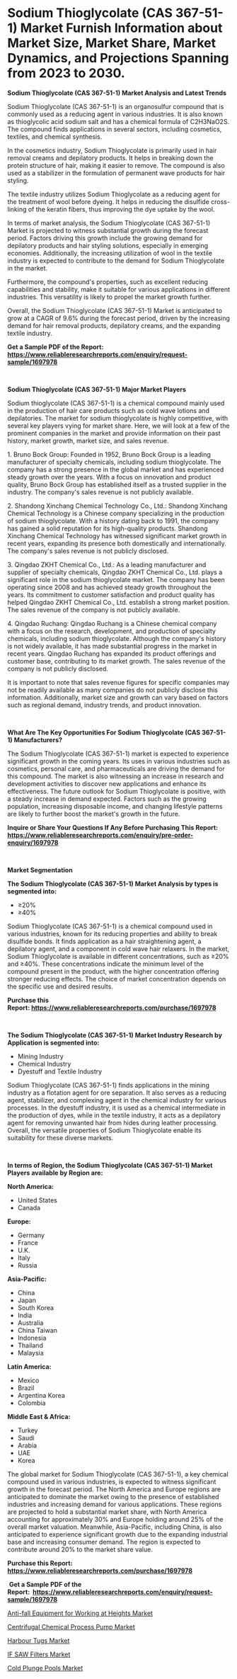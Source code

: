 <p><h1>Sodium Thioglycolate (CAS 367-51-1) Market Furnish Information about Market Size, Market Share, Market Dynamics, and Projections Spanning from 2023 to 2030.</h1></p><p><strong>Sodium Thioglycolate (CAS 367-51-1) Market Analysis and Latest Trends</strong></p>
<p><p>Sodium Thioglycolate (CAS 367-51-1) is an organosulfur compound that is commonly used as a reducing agent in various industries. It is also known as thioglycolic acid sodium salt and has a chemical formula of C2H3NaO2S. The compound finds applications in several sectors, including cosmetics, textiles, and chemical synthesis.</p><p>In the cosmetics industry, Sodium Thioglycolate is primarily used in hair removal creams and depilatory products. It helps in breaking down the protein structure of hair, making it easier to remove. The compound is also used as a stabilizer in the formulation of permanent wave products for hair styling.</p><p>The textile industry utilizes Sodium Thioglycolate as a reducing agent for the treatment of wool before dyeing. It helps in reducing the disulfide cross-linking of the keratin fibers, thus improving the dye uptake by the wool.</p><p>In terms of market analysis, the Sodium Thioglycolate (CAS 367-51-1) Market is projected to witness substantial growth during the forecast period. Factors driving this growth include the growing demand for depilatory products and hair styling solutions, especially in emerging economies. Additionally, the increasing utilization of wool in the textile industry is expected to contribute to the demand for Sodium Thioglycolate in the market.</p><p>Furthermore, the compound's properties, such as excellent reducing capabilities and stability, make it suitable for various applications in different industries. This versatility is likely to propel the market growth further.</p><p>Overall, the Sodium Thioglycolate (CAS 367-51-1) Market is anticipated to grow at a CAGR of 9.6% during the forecast period, driven by the increasing demand for hair removal products, depilatory creams, and the expanding textile industry.</p></p>
<p><strong>Get a Sample PDF of the Report:&nbsp; <a href="https://www.reliableresearchreports.com/enquiry/request-sample/1697978">https://www.reliableresearchreports.com/enquiry/request-sample/1697978</a></strong></p>
<p>&nbsp;</p>
<p><strong>Sodium Thioglycolate (CAS 367-51-1) Major Market Players</strong></p>
<p><p>Sodium thioglycolate (CAS 367-51-1) is a chemical compound mainly used in the production of hair care products such as cold wave lotions and depilatories. The market for sodium thioglycolate is highly competitive, with several key players vying for market share. Here, we will look at a few of the prominent companies in the market and provide information on their past history, market growth, market size, and sales revenue.</p><p>1. Bruno Bock Group: Founded in 1952, Bruno Bock Group is a leading manufacturer of specialty chemicals, including sodium thioglycolate. The company has a strong presence in the global market and has experienced steady growth over the years. With a focus on innovation and product quality, Bruno Bock Group has established itself as a trusted supplier in the industry. The company's sales revenue is not publicly available.</p><p>2. Shandong Xinchang Chemical Technology Co., Ltd.: Shandong Xinchang Chemical Technology is a Chinese company specializing in the production of sodium thioglycolate. With a history dating back to 1991, the company has gained a solid reputation for its high-quality products. Shandong Xinchang Chemical Technology has witnessed significant market growth in recent years, expanding its presence both domestically and internationally. The company's sales revenue is not publicly disclosed.</p><p>3. Qingdao ZKHT Chemical Co., Ltd.: As a leading manufacturer and supplier of specialty chemicals, Qingdao ZKHT Chemical Co., Ltd. plays a significant role in the sodium thioglycolate market. The company has been operating since 2008 and has achieved steady growth throughout the years. Its commitment to customer satisfaction and product quality has helped Qingdao ZKHT Chemical Co., Ltd. establish a strong market position. The sales revenue of the company is not publicly available.</p><p>4. Qingdao Ruchang: Qingdao Ruchang is a Chinese chemical company with a focus on the research, development, and production of specialty chemicals, including sodium thioglycolate. Although the company's history is not widely available, it has made substantial progress in the market in recent years. Qingdao Ruchang has expanded its product offerings and customer base, contributing to its market growth. The sales revenue of the company is not publicly disclosed.</p><p>It is important to note that sales revenue figures for specific companies may not be readily available as many companies do not publicly disclose this information. Additionally, market size and growth can vary based on factors such as regional demand, industry trends, and product innovation.</p></p>
<p>&nbsp;</p>
<p><strong>What Are The Key Opportunities For Sodium Thioglycolate (CAS 367-51-1) Manufacturers?</strong></p>
<p><p>The Sodium Thioglycolate (CAS 367-51-1) market is expected to experience significant growth in the coming years. Its uses in various industries such as cosmetics, personal care, and pharmaceuticals are driving the demand for this compound. The market is also witnessing an increase in research and development activities to discover new applications and enhance its effectiveness. The future outlook for Sodium Thioglycolate is positive, with a steady increase in demand expected. Factors such as the growing population, increasing disposable income, and changing lifestyle patterns are likely to further boost the market's growth in the future.</p></p>
<p><strong>Inquire or Share Your Questions If Any Before Purchasing This Report: <a href="https://www.reliableresearchreports.com/enquiry/pre-order-enquiry/1697978">https://www.reliableresearchreports.com/enquiry/pre-order-enquiry/1697978</a></strong></p>
<p>&nbsp;</p>
<p><strong>Market Segmentation</strong></p>
<p><strong>The Sodium Thioglycolate (CAS 367-51-1) Market Analysis by types is segmented into:</strong></p>
<p><ul><li>≥20%</li><li>≥40%</li></ul></p>
<p><p>Sodium Thioglycolate (CAS 367-51-1) is a chemical compound used in various industries, known for its reducing properties and ability to break disulfide bonds. It finds application as a hair straightening agent, a depilatory agent, and a component in cold wave hair relaxers. In the market, Sodium Thioglycolate is available in different concentrations, such as ≥20% and ≥40%. These concentrations indicate the minimum level of the compound present in the product, with the higher concentration offering stronger reducing effects. The choice of market concentration depends on the specific use and desired results.</p></p>
<p><strong>Purchase this Report:&nbsp;<a href="https://www.reliableresearchreports.com/purchase/1697978">https://www.reliableresearchreports.com/purchase/1697978</a></strong></p>
<p>&nbsp;</p>
<p><strong>The Sodium Thioglycolate (CAS 367-51-1) Market Industry Research by Application is segmented into:</strong></p>
<p><ul><li>Mining Industry</li><li>Chemical Industry</li><li>Dyestuff and Textile Industry</li></ul></p>
<p><p>Sodium Thioglycolate (CAS 367-51-1) finds applications in the mining industry as a flotation agent for ore separation. It also serves as a reducing agent, stabilizer, and complexing agent in the chemical industry for various processes. In the dyestuff industry, it is used as a chemical intermediate in the production of dyes, while in the textile industry, it acts as a depilatory agent for removing unwanted hair from hides during leather processing. Overall, the versatile properties of Sodium Thioglycolate enable its suitability for these diverse markets.</p></p>
<p>&nbsp;</p>
<p><strong>In terms of Region, the Sodium Thioglycolate (CAS 367-51-1) Market Players available by Region are:</strong></p>
<p>
    <p> <strong> North America: </strong>
        <ul>
            <li>United States</li>
            <li>Canada</li>
        </ul>
        </p> 
    <p> <strong> Europe: </strong>
        <ul>
            <li>Germany</li>
            <li>France</li>
            <li>U.K.</li>
            <li>Italy</li>
            <li>Russia</li>
        </ul>
        </p> 
    <p> <strong> Asia-Pacific: </strong>
        <ul>
            <li>China</li>
            <li>Japan</li>
            <li>South Korea</li>
            <li>India</li>
            <li>Australia</li>
            <li>China Taiwan</li>
            <li>Indonesia</li>
            <li>Thailand</li>
            <li>Malaysia</li>
        </ul>
        </p> 
    <p> <strong> Latin America: </strong>
        <ul>
            <li>Mexico</li>
            <li>Brazil</li>
            <li>Argentina Korea</li>
            <li>Colombia</li>
        </ul>
        </p> 
    <p> <strong> Middle East & Africa: </strong>
        <ul>
            <li>Turkey</li>
            <li>Saudi</li>
            <li>Arabia</li>
            <li>UAE</li>
            <li>Korea</li>
        </ul>
    </p>
    </p>
<p><p>The global market for Sodium Thioglycolate (CAS 367-51-1), a key chemical compound used in various industries, is expected to witness significant growth in the forecast period. The North America and Europe regions are anticipated to dominate the market owing to the presence of established industries and increasing demand for various applications. These regions are projected to hold a substantial market share, with North America accounting for approximately 30% and Europe holding around 25% of the overall market valuation. Meanwhile, Asia-Pacific, including China, is also anticipated to experience significant growth due to the expanding industrial base and increasing consumer demand. The region is expected to contribute around 20% to the market share value.</p></p>
<p><strong>Purchase this Report: <a href="https://www.reliableresearchreports.com/purchase/1697978">https://www.reliableresearchreports.com/purchase/1697978</a></strong></p>
<p>&nbsp;<strong>Get a Sample PDF of the Report:&nbsp;&nbsp;<a href="https://www.reliableresearchreports.com/enquiry/request-sample/1697978">https://www.reliableresearchreports.com/enquiry/request-sample/1697978</a></strong></p>
<p><strong></strong></p>
<p><p><a href="https://www.linkedin.com/pulse/anti-fall-equipment-working-heights-market-size-2023--3hdpc/">Anti-fall Equipment for Working at Heights Market</a></p><p><a href="https://www.linkedin.com/pulse/centrifugal-chemical-process-pump-market-research-report-wqddf/">Centrifugal Chemical Process Pump Market</a></p><p><a href="https://github.com/CliffMedina6/Market-Research-Report-List-1/blob/main/harbour-tugs-market.md">Harbour Tugs Market</a></p><p><a href="https://medium.com/@shivangi.reportprime/if-saw-filters-market-size-growth-forecast-2023-2030-a6138e3d1dcb">IF SAW Filters Market</a></p><p><a href="https://medium.com/@sandramurphy56/cold-plunge-pools-market-size-cagr-trends-2024-2030-faa403b5eaf6">Cold Plunge Pools Market</a></p></p>